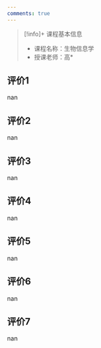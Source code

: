 ```yaml
---
comments: true
---
```


>[!info]+ 课程基本信息
>
> - 课程名称：生物信息学
> - 授课老师：高*

## 评价1

nan
## 评价2

nan
## 评价3

nan
## 评价4

nan
## 评价5

nan
## 评价6

nan
## 评价7

nan
